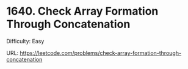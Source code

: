 # 1640. Check Array Formation Through Concatenation

Difficulty: Easy

URL: https://leetcode.com/problems/check-array-formation-through-concatenation

